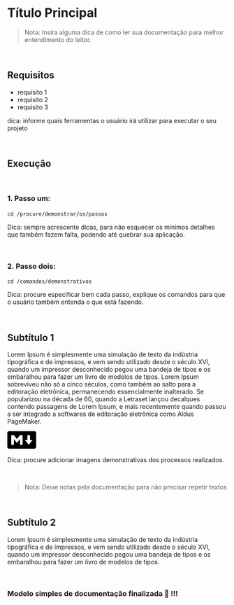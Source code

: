 # Título Principal

> Nota: Insira alguma dica de como ler sua documentação para melhor entendimento do leitor.


&nbsp;
## Requisitos

- requisito 1
- requisito 2
- requisito 3

dica: informe quais ferramentas o usuário irá utilizar para executar o seu projeto


&nbsp;
## Execução


&nbsp;
### 1. Passo um:
~~~ shell
cd /procure/demonstrar/os/passos
~~~

Dica: sempre acrescente dicas, para não esquecer os minimos detalhes que também
fazem falta, podendo até quebrar sua aplicação.


&nbsp;
### 2. Passo dois:
~~~ shell
cd /comandos/demonstrativos
~~~ 

Dica: procure especificar bem cada passo, explique os comandos para que o usuário também
entenda o que está fazendo.


&nbsp;
## Subtítulo 1

Lorem Ipsum é simplesmente uma simulação de texto da indústria tipográfica e de impressos, e vem sendo utilizado desde o século XVI, quando um impressor desconhecido pegou uma bandeja de tipos e os embaralhou para fazer um livro de modelos de tipos. Lorem Ipsum sobreviveu não só a cinco séculos, como também ao salto para a editoração eletrônica, permanecendo essencialmente inalterado. Se popularizou na década de 60, quando a Letraset lançou decalques contendo passagens de Lorem Ipsum, e mais recentemente quando passou a ser integrado a softwares de editoração eletrônica como Aldus PageMaker.

![Procure colocar imagens](img/markdown.png)

Dica: procure adicionar imagens demonstrativas dos processos realizados.


&nbsp;
> Nota: Deixe notas pela documentação para não precisar repetir textos


&nbsp;
## Subtítulo 2

Lorem Ipsum é simplesmente uma simulação de texto da indústria tipográfica e de impressos, e vem sendo utilizado desde o século XVI, quando um impressor desconhecido pegou uma bandeja de tipos e os embaralhou para fazer um livro de modelos de tipos.


&nbsp;
### Modelo simples de documentação finalizada 🚀 !!!
